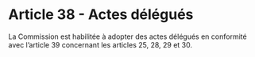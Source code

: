 # Article 38 - Actes délégués


La Commission est habilitée à adopter des actes délégués en conformité avec l’article 39 concernant les articles 25, 28, 29 et 30.
